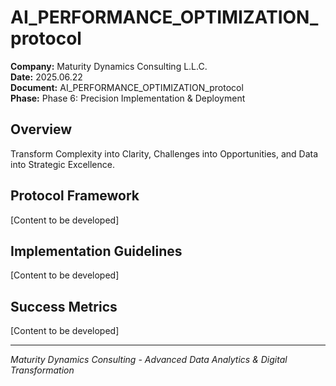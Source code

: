 ﻿# AI_PERFORMANCE_OPTIMIZATION_protocol

**Company:** Maturity Dynamics Consulting L.L.C.  
**Date:** 2025.06.22  
**Document:** AI_PERFORMANCE_OPTIMIZATION_protocol  
**Phase:** Phase 6: Precision Implementation & Deployment  

## Overview
Transform Complexity into Clarity, Challenges into Opportunities, and Data into Strategic Excellence.

## Protocol Framework
[Content to be developed]

## Implementation Guidelines
[Content to be developed]

## Success Metrics
[Content to be developed]

---
*Maturity Dynamics Consulting - Advanced Data Analytics & Digital Transformation*
